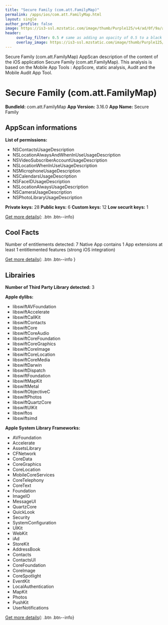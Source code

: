 ```yaml
---
title: "Secure Family (com.att.FamilyMap)"
permalink: /apps/ios/com.att.FamilyMap.html
layout: single
author_profile: false
image: https://is3-ssl.mzstatic.com/image/thumb/Purple125/v4/ad/0f/9a/ad0f9a40-d123-e1d9-5247-cf5c6409e607/ParentAppIcon-0-0-1x_U007emarketing-0-0-0-10-0-0-sRGB-0-0-0-GLES2_U002c0-512MB-85-220-0-0.png/512x512bb.jpg
header: 
     overlay_filter: 0.5 # same as adding an opacity of 0.5 to a black background
     overlay_image: https://is3-ssl.mzstatic.com/image/thumb/Purple125/v4/ad/0f/9a/ad0f9a40-d123-e1d9-5247-cf5c6409e607/ParentAppIcon-0-0-1x_U007emarketing-0-0-0-10-0-0-sRGB-0-0-0-GLES2_U002c0-512MB-85-220-0-0.png/512x512bb.jpg
---
```

Secure Family (com.att.FamilyMap) AppScan description of the content of the iOS application Secure Family (com.att.FamilyMap). This analysis is based on the Mobile App Tools : AppScore, static analysis, Audit and the Mobile Audit App Tool.

# Secure Family (com.att.FamilyMap)

**BundleId:** com.att.FamilyMap
**App Version:** 3.16.0
**App Name:** Secure Family


## AppScan informations 

**List of permissions:** 
- NSContactsUsageDescription
- NSLocationAlwaysAndWhenInUseUsageDescription
- NSVideoSubscriberAccountUsageDescription
- NSLocationWhenInUseUsageDescription
- NSMicrophoneUsageDescription
- NSCalendarsUsageDescription
- NSFaceIDUsageDescription
- NSLocationAlwaysUsageDescription
- NSCameraUsageDescription
- NSPhotoLibraryUsageDescription
  
  
**Private keys:** 28
**Public keys:** 6
**Custom keys:** 12
**Low securit keys:** 1
  
[Get more details](/pricing.html){: .btn .btn--info}

## Cool Facts

Number of entitlements detected: 7
Native App
contains 1 App extensions
at least 1 entitlemented features (strong iOS integration)
  
[Get more details](/pricing.html){: .btn .btn--info }

## Librairies 
**Number of Third Party Library detected:** 3


**Apple dylibs:**
- libswiftAVFoundation
- libswiftAccelerate
- libswiftCallKit
- libswiftContacts
- libswiftCore
- libswiftCoreAudio
- libswiftCoreFoundation
- libswiftCoreGraphics
- libswiftCoreImage
- libswiftCoreLocation
- libswiftCoreMedia
- libswiftDarwin
- libswiftDispatch
- libswiftFoundation
- libswiftMapKit
- libswiftMetal
- libswiftObjectiveC
- libswiftPhotos
- libswiftQuartzCore
- libswiftUIKit
- libswiftos
- libswiftsimd


**Apple System Library Frameworks:**
- AVFoundation
- Accelerate
- AssetsLibrary
- CFNetwork
- CoreData
- CoreGraphics
- CoreLocation
- MobileCoreServices
- CoreTelephony
- CoreText
- Foundation
- ImageIO
- MessageUI
- QuartzCore
- QuickLook
- Security
- SystemConfiguration
- UIKit
- WebKit
- iAd
- StoreKit
- AddressBook
- Contacts
- ContactsUI
- CoreFoundation
- CoreImage
- CoreSpotlight
- EventKit
- LocalAuthentication
- MapKit
- Photos
- PushKit
- UserNotifications


  
[Get more details](/pricing.html){: .btn .btn--info}


